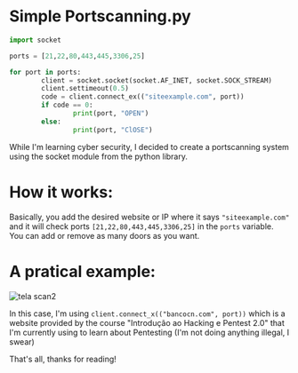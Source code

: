 <div align="start">
<h1>Simple Portscanning.py</h1>
</div>

```python
import socket 

ports = [21,22,80,443,445,3306,25]

for port in ports:
        client = socket.socket(socket.AF_INET, socket.SOCK_STREAM)
        client.settimeout(0.5)
        code = client.connect_ex(("siteexample.com", port))
        if code == 0:
                print(port, "OPEN")
        else:
                print(port, "ClOSE")

```

<p>While I'm learning cyber security, I decided to create a portscanning system using the socket module from the python library.</p>

<h1> How it works: </h1>

Basically, you add the desired website or IP where it says ```"siteexample.com"``` and it will check ports ```[21,22,80,443,445,3306,25]``` in the ```ports``` variable.<br>
You can add or remove as many doors as you want.

<h1>A pratical example: </h1>

![tela scan2](https://github.com/user-attachments/assets/9ce71db1-1ad3-4434-b3db-391c1a8c82e3)


In this case, I'm using  ```client.connect_x(("bancocn.com", port))``` which is a website provided by the course "Introdução ao Hacking e Pentest 2.0" that I'm currently using to learn about Pentesting (I'm not doing anything illegal, I swear)

That's all, thanks for reading!



